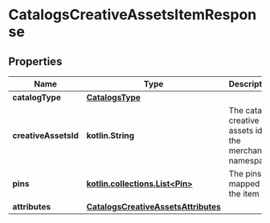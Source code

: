 
# CatalogsCreativeAssetsItemResponse

## Properties
| Name | Type | Description | Notes |
| ------------ | ------------- | ------------- | ------------- |
| **catalogType** | [**CatalogsType**](CatalogsType.md) |  |  |
| **creativeAssetsId** | **kotlin.String** | The catalog creative assets id in the merchant namespace |  [optional] |
| **pins** | [**kotlin.collections.List&lt;Pin&gt;**](Pin.md) | The pins mapped to the item |  [optional] |
| **attributes** | [**CatalogsCreativeAssetsAttributes**](CatalogsCreativeAssetsAttributes.md) |  |  [optional] |



